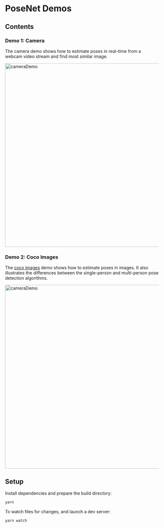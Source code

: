 # PoseNet Demos

## Contents

### Demo 1: Camera

The camera demo shows how to estimate poses in real-time from a webcam video stream and find most similar image.

<img src="https://raw.githubusercontent.com/tensorflow/tfjs-models/master/posenet/demos/camera.gif" alt="cameraDemo" style="width: 600px;"/>


### Demo 2: Coco Images

The [coco images](http://cocodataset.org/#home) demo shows how to estimate poses in images. It also illustrates the differences between the single-person and multi-person pose detection algorithms.

<img src="https://raw.githubusercontent.com/tensorflow/tfjs-models/master/posenet/demos/coco.gif" alt="cameraDemo" style="width: 600px;"/>


## Setup

Install dependencies and prepare the build directory:

```sh
yarn
```

To watch files for changes, and launch a dev server:

```sh
yarn watch
```
